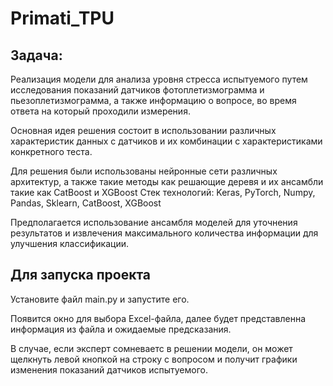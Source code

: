 # Primati_TPU

## Задача: 
Реализация модели для анализа уровня стресса испытуемого путем исследования показаний датчиков фотоплетизмограмма и пьезоплетизмограмма, 
а также информацию о вопросе, во время ответа на который проходили измерения.

Основная идея решения состоит в использовании различных характеристик данных с датчиков и их комбинации с характеристиками конкретного теста.

Для решения были использованы нейронные сети различных архитектур, а также такие методы как решающие деревя и их ансамбли такие как CatBoost и XGBoost
Стек технологий: Keras, PyTorch, Numpy, Pandas, Sklearn, CatBoost, XGBoost

Предполагается использование ансамбля моделей для уточнения результатов и извлечения максимального количества информации для улучшения классификации.

## Для запуска проекта
Установите файл main.py и запустите его. 

Появится окно для выбора Excel-файла, далее будет представленна информация из файла и ожидаемые предсказания.

В случае, если эксперт сомневаетс в решении модели, он может щелкнуть левой кнопкой на строку с вопросом и получит графики изменения показаний датчиков испытуемого.
